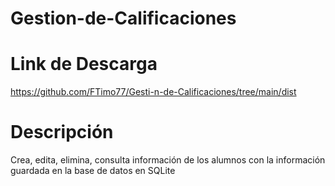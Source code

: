 # Gestion-de-Calificaciones

# Link de Descarga
https://github.com/FTimo77/Gesti-n-de-Calificaciones/tree/main/dist

# Descripción
Crea, edita, elimina, consulta información de los alumnos con la información guardada en la base de datos en SQLite
